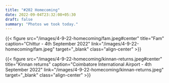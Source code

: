 ```yaml
---
title: "#202 Homecoming"
date: 2022-09-04T23:32:08+05:30
draft: false
summary: "Photos we took today."
---
```


{{< figure src="/images/4-9-22-homecoming/fam.jpeg#center" title="Fam" caption="Chittur - 4th September 2022" link="/images/4-9-22-homecoming/fam.jpeg" target="_blank" class="align-center" >}}

{{< figure src="/images/4-9-22-homecoming/kinnan-returns.jpeg#center" title="Kinnan returns" caption="Coimbatore International Airport - 4th September 2022" link="/images/4-9-22-homecoming/kinnan-returns.jpeg" target="_blank" class="align-center" >}}
